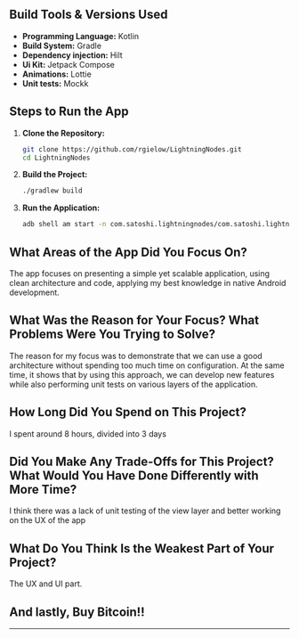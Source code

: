 ## Build Tools & Versions Used  

- **Programming Language:** Kotlin  
- **Build System:** Gradle
- **Dependency injection:** Hilt
- **Ui Kit:** Jetpack Compose
- **Animations:** Lottie
- **Unit tests:** Mockk

## Steps to Run the App  

1. **Clone the Repository:**  
   ```bash
   git clone https://github.com/rgielow/LightningNodes.git
   cd LightningNodes
   ```  

2. **Build the Project:**  
   ```bash
   ./gradlew build
   ```  

3. **Run the Application:**  
   ```bash
   adb shell am start -n com.satoshi.lightningnodes/com.satoshi.lightningnodes.feature.MainActivity
   ```  

## What Areas of the App Did You Focus On?  

The app focuses on presenting a simple yet scalable application, using clean architecture and code, applying my best knowledge in native Android development. 

## What Was the Reason for Your Focus? What Problems Were You Trying to Solve?  

The reason for my focus was to demonstrate that we can use a good architecture without spending too much time on configuration. At the same time, it shows that by using this approach, we can develop new features while also performing unit tests on various layers of the application.

## How Long Did You Spend on This Project?  

I spent around 8 hours, divided into 3 days

## Did You Make Any Trade-Offs for This Project? What Would You Have Done Differently with More Time?  

I think there was a lack of unit testing of the view layer and better working on the UX of the app

## What Do You Think Is the Weakest Part of Your Project?  

The UX and UI part. 

## And lastly, Buy Bitcoin!!
---
